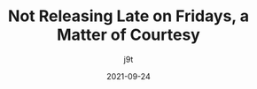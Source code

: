 ---
author: j9t
date: 2021-09-24
tags:
  - releasing
  - meta
target_url: https://meiert.com/en/blog/not-releasing-on-fridays/
title: Not Releasing Late on Fridays, a Matter of Courtesy
---